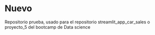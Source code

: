 # Nuevo
Repositorio prueba, usado para el repositorio streamlit_app_car_sales o proyecto_5 del bootcamp de Data science
